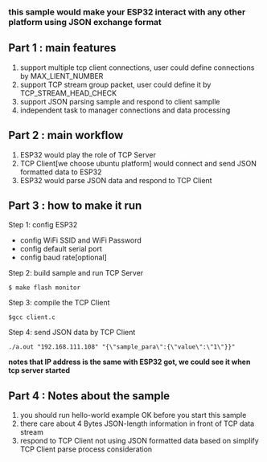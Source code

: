 ### this sample would make your ESP32 interact with any other platform using JSON exchange format 

## Part 1 : main features
1. support multiple tcp client connections, user could define connections by MAX_LIENT_NUMBER
2. support TCP stream group packet, user could define it by TCP_STREAM_HEAD_CHECK
3. support JSON parsing sample and respond to client samplle
4. independent task to manager connections and data processing

## Part 2 : main workflow
1. ESP32 would play the role of TCP Server
2. TCP Client[we choose ubuntu platform] would connect and send JSON formatted data to ESP32
3. ESP32 would parse JSON data and respond to TCP Client
 
## Part 3 : how to make it run
Step 1: config ESP32
- config WiFi SSID and WiFi Password
- config default serial port
- config baud rate[optional]

Step 2: build sample and run TCP Server
```
$ make flash monitor
``` 

Step 3: compile the TCP Client
```
$gcc client.c
```
Step 4: send JSON data by TCP Client
```
./a.out "192.168.111.108" "{\"sample_para\":{\"value\":\"1\"}}"
```

**notes that IP address is the same with ESP32 got, we could see it when tcp server started**

## Part 4 : Notes about the sample
1. you should run hello-world example OK before you start this sample 
2. there care about 4 Bytes JSON-length information in front of TCP data stream 
3. respond to TCP Client not using JSON formatted data based on simplify TCP Client parse process consideration